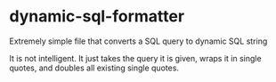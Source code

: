# dynamic-sql-formatter
Extremely simple file that converts a SQL query to dynamic SQL string

It is not intelligent. It just takes the query it is given, wraps it in single quotes, and doubles all existing single quotes.
